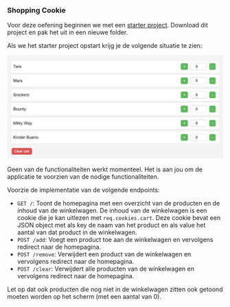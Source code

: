 ### Shopping Cookie

Voor deze oefening beginnen we met een [starter project](./starter.zip). Download dit project en pak het uit in een nieuwe folder.

Als we het starter project opstart krijg je de volgende situatie te zien:

![Starter](starter.png)

Geen van de functionaliteiten werkt momenteel. Het is aan jou om de applicatie te voorzien van de nodige functionaliteiten.

Voorzie de implementatie van de volgende endpoints:
- `GET /`: Toont de homepagina met een overzicht van de producten en de inhoud van de winkelwagen. De inhoud van de winkelwagen is een cookie die je kan uitlezen met `req.cookies.cart`. Deze cookie bevat een JSON object met als key de naam van het product en als value het aantal van dat product in de winkelwagen. 
- `POST /add`: Voegt een product toe aan de winkelwagen en vervolgens redirect naar de homepagina.
- `POST /remove`: Verwijdert een product van de winkelwagen en vervolgens redirect naar de homepagina.
- `POST /clear`: Verwijdert alle producten van de winkelwagen en vervolgens redirect naar de homepagina.

Let op dat ook producten die nog niet in de winkelwagen zitten ook getoond moeten worden op het scherm (met een aantal van 0).